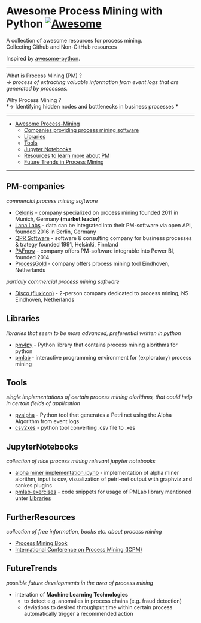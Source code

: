 # Awesome Process Mining with Python [![Awesome](https://cdn.rawgit.com/sindresorhus/awesome/d7305f38d29fed78fa85652e3a63e154dd8e8829/media/badge.svg)](https://github.com/sindresorhus/awesome)
A collection of awesome resources for process mining. <br>
Collecting Github and Non-GitHub resources

Inspired by [awesome-python](https://github.com/vinta/awesome-python).

--- 
What is Process Mining (PM) ? <br>
*→ process of extracting valuable information from event logs that are generated by processes.*

Why Process Mining ? <br>
*→ Identifying hidden nodes and bottlenecks in business processes *

---
- [Awesome Process-Mining](#process-mining)
    - [Companies providing process mining software](#pm-companies)
    - [Libraries](#libraries)
    - [Tools](#tools)
    - [Jupyter Notebooks](#jupyternotebooks)
    - [Resources to learn more about PM](#furtherresources)
    - [Future Trends in Process Mining](#futuretrends)

---
## PM-companies

*commercial process mining software*
* [Celonis](https://www.celonis.com) - company specialized on process mining founded 2011 in Munich, Germany <b>(market leader) </b>
* [Lana Labs](https://lanalabs.com/) - data can be integrated into their PM-software via open API, founded 2016 in Berlin, Germany
* [QPR Software](https://www.qpr.com/) - software & consulting company for business processes & trategy founded 1991, Helsinki, Finnland
* [PAFnow](https://pafnow.com/) - company offers PM-software integrable into Power BI, founded 2014
* [ProcessGold](https://processgold.com) - company offers process mining tool Eindhoven, Netherlands

*partially commercial process mining software*
* [Disco (fluxicon)](https://www.fluxicon.com/) - 2-person company dedicated to process mining, NS Eindhoven, Netherlands

## Libraries
*libraries that seem to be more advanced, preferential written in python*

* [pm4py](https://github.com/pm4py/pm4py-source) - Python library that contains process mining alorithms for python
* [pmlab](https://github.com/pmlab/pmlab-full) -  interactive programming environment for (exploratory) process mining 

## Tools
*single implementations of certain process mining alorithms, that could help in certain fields of application*

* [pyalpha](https://github.com/zhoudaxia233/pyalpha) - Python tool that generates a Petri net using the Alpha Algorithm from event logs
* [csv2xes](https://github.com/rudeigerc/csv2xes) - python tool converting .csv file to .xes 

## JupyterNotebooks
*collection of nice process mining relevant jupyter notebooks*

* [alpha miner implementation.ipynb](https://github.com/mehdi149/Learning-projects/blob/master/Alpha%20miner%20implementation.ipynb) - implementation of alpha miner alorithm, input is csv, visualization of petri-net output with graphviz and sankes plugins
* [pmlab-exercises](https://github.com/pmlab/pmlab-exercises/tree/master/from-scratch) - code snippets for usage of PMLab library mentioned unter [Libraries](#libraries)
 
## FurtherResources
*collection of free information, books etc. about process mining*

* [Process Mining Book](https://fluxicon.com/book/read/#)
* [International Conference on Process Mining (ICPM)](https://icpmconference.org)
 
 
## FutureTrends
*possible future developments in the area of process mining*

* interation of <b>Machine Learning Technologies</b>
    * to detect e.g. anomalies in process chains (e.g. fraud detection)
    * deviations to desired throughput time within certain process automatically trigger a recommended action
    
